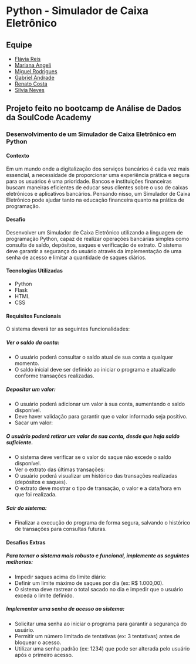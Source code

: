 # Python - Simulador de Caixa Eletrônico

## Equipe
- [Flávia Reis](https://github.com/flaviare1s)
- [Mariana Angeli](https://github.com/)
- [Miguel Rodrigues](https://github.com/)
- [Gabriel Andrade](https://github.com/Bieolzard)
- [Renato Costa](https://github.com/RenatinoCS)
- [Silvia Neves](https://github.com/SilviaNeves)


## Projeto feito no bootcamp de Análise de Dados da SoulCode Academy

### Desenvolvimento de um Simulador de Caixa Eletrônico em Python

#### Contexto
Em um mundo onde a digitalização dos serviços bancários é cada vez mais essencial, a necessidade de proporcionar uma experiência prática e segura para os usuários é uma prioridade. Bancos e instituições financeiras buscam maneiras eficientes de educar seus clientes sobre o uso de caixas eletrônicos e aplicativos bancários. Pensando nisso, um Simulador de Caixa Eletrônico pode ajudar tanto na educação financeira quanto na prática de programação.

#### Desafio
Desenvolver um Simulador de Caixa Eletrônico utilizando a linguagem de programação Python, capaz de realizar operações bancárias simples como consulta de saldo, depósitos, saques e verificação de extrato. O sistema deve garantir a segurança do usuário através da implementação de uma senha de acesso e limitar a quantidade de saques diários.

#### Tecnologias Utilizadas
- Python
- Flask
- HTML
- CSS

#### Requisitos Funcionais
O sistema deverá ter as seguintes funcionalidades:
 ##### Ver o saldo da conta:
- O usuário poderá consultar o saldo atual de sua conta a qualquer momento.
- O saldo inicial deve ser definido ao iniciar o programa e atualizado conforme transações realizadas.
 ##### Depositar um valor:
- O usuário poderá adicionar um valor à sua conta, aumentando o saldo disponível.
- Deve haver validação para garantir que o valor informado seja positivo.
- Sacar um valor:
 ##### O usuário poderá retirar um valor de sua conta, desde que haja saldo suficiente.
- O sistema deve verificar se o valor do saque não excede o saldo disponível.
- Ver o extrato das últimas transações:
- O usuário poderá visualizar um histórico das transações realizadas (depósitos e saques).
- O extrato deve mostrar o tipo de transação, o valor e a data/hora em que foi realizada.
 ##### Sair do sistema:
- Finalizar a execução do programa de forma segura, salvando o histórico de transações para consultas futuras.

#### Desafios Extras
 ##### Para tornar o sistema mais robusto e funcional, implemente as seguintes melhorias:
- Impedir saques acima do limite diário:
- Definir um limite máximo de saques por dia (ex: R$ 1.000,00).
- O sistema deve rastrear o total sacado no dia e impedir que o usuário exceda o limite definido.
 ##### Implementar uma senha de acesso ao sistema:
- Solicitar uma senha ao iniciar o programa para garantir a segurança do usuário.
- Permitir um número limitado de tentativas (ex: 3 tentativas) antes de bloquear o acesso.
- Utilizar uma senha padrão (ex: 1234) que pode ser alterada pelo usuário após o primeiro acesso.

